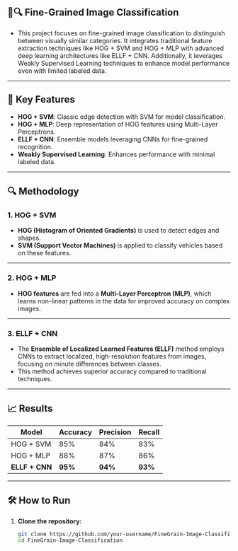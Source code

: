 ## 🚗🔍 Fine-Grained Image Classification
   - This project focuses on fine-grained image classification to distinguish between visually similar categories.
    It integrates traditional feature extraction techniques like HOG + SVM and HOG + MLP with advanced deep learning architectures like ELLF + CNN. 
    Additionally, it leverages Weakly Supervised Learning techniques to enhance model performance even with limited labeled data.
---

## **🚀 Key Features**

- **HOG + SVM**: Classic edge detection with SVM for model classification.
- **HOG + MLP**: Deep representation of HOG features using Multi-Layer Perceptrons.
- **ELLF + CNN**: Ensemble models leveraging CNNs for fine-grained recognition.
- **Weakly Supervised Learning**: Enhances performance with minimal labeled data.

---

## **🔍 Methodology**

### **1. HOG + SVM**

- **HOG (Histogram of Oriented Gradients)** is used to detect edges and shapes.
- **SVM (Support Vector Machines)** is applied to classify vehicles based on these features.



---

### **2. HOG + MLP**

- **HOG features** are fed into a **Multi-Layer Perceptron (MLP)**, which learns non-linear patterns in the data for improved accuracy on complex images.

---

### **3. ELLF + CNN**

- The **Ensemble of Localized Learned Features (ELLF)** method employs CNNs to extract localized, high-resolution features from images, focusing on minute differences between classes.
- This method achieves superior accuracy compared to traditional techniques.



---

## **📈 Results**

| **Model**        | **Accuracy** | **Precision** | **Recall** |
|------------------|--------------|---------------|------------|
| HOG + SVM        | 85%          | 84%           | 83%        |
| HOG + MLP        | 88%          | 87%           | 86%        |
| **ELLF + CNN**   | **95%**      | **94%**       | **93%**    |

---

## **🛠️ How to Run**

1. **Clone the repository:**

   ```bash
   git clone https://github.com/your-username/FineGrain-Image-Classification.git
   cd FineGrain-Image-Classification
